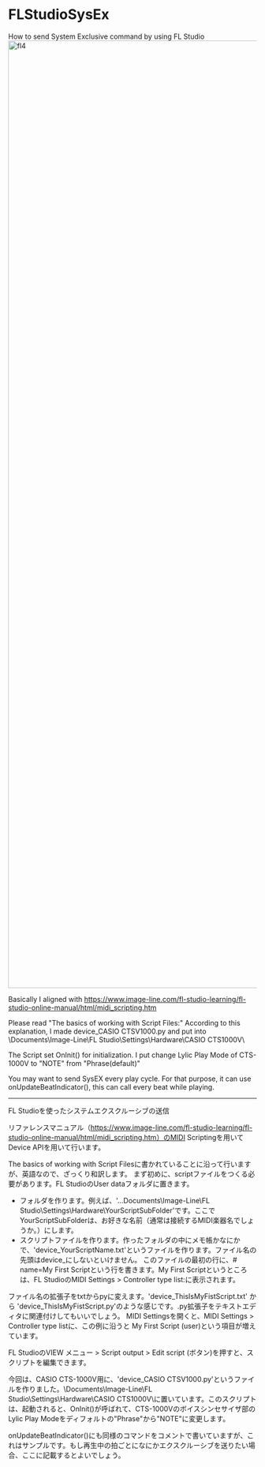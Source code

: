 # FLStudioSysEx
How to send System Exclusive command by using FL Studio
<img width="1920" alt="fl4" src="https://user-images.githubusercontent.com/4214168/158175316-37ef37cb-4ae0-4d72-8f8e-d6c6127bf046.png">

Basically I aligned with https://www.image-line.com/fl-studio-learning/fl-studio-online-manual/html/midi_scripting.htm

Please read "The basics of working with Script Files:"
According to this explanation, I made device_CASIO CTSV1000.py and put into \\Documents\Image-Line\FL Studio\Settings\Hardware\CASIO CTS1000V\

The Script set OnInit() for initialization. I put change Lylic Play Mode of CTS-1000V to "NOTE" from "Phrase(default)"

You may want to send SysEX every play cycle. For that purpose, it can use onUpdateBeatIndicator(), this can call every beat while playing.

------------------------
FL Studioを使ったシステムエクスクルーシブの送信

リファレンスマニュアル（https://www.image-line.com/fl-studio-learning/fl-studio-online-manual/html/midi_scripting.htm）のMIDI Scriptingを用いてDevice APIを用いて行います。

The basics of working with Script Filesに書かれていることに沿って行いますが、英語なので、ざっくり和訳します。
まず初めに、scriptファイルをつくる必要があります。FL StudioのUser dataフォルダに置きます。

- フォルダを作ります。例えば、'...Documents\Image-Line\FL Studio\Settings\Hardware\YourScriptSubFolder'です。ここでYourScriptSubFolderは、お好きな名前（通常は接続するMIDI楽器名でしょうか。）にします。
- スクリプトファイルを作ります。作ったフォルダの中にメモ帳かなにかで、'device_YourScriptName.txt'というファイルを作ります。ファイル名の先頭はdevice_にしないといけません。
このファイルの最初の行に、# name=My First Scriptという行を書きます。My First Scriptというところは、FL StudioのMIDI Settings > Controller type list:に表示されます。

ファイル名の拡張子をtxtからpyに変えます。'device_ThisIsMyFistScript.txt' から 'device_ThisIsMyFistScript.py'のような感じです。.py拡張子をテキストエディタに関連付けしてもいいでしょう。
MIDI Settingsを開くと、MIDI Settings > Controller type listに、この例に沿うと My First Script (user)という項目が増えています。

FL StudioのVIEW メニュー > Script output > Edit script (ボタン)を押すと、スクリプトを編集できます。

今回は、CASIO CTS-1000V用に、'device_CASIO CTSV1000.py'というファイルを作りました。\\Documents\Image-Line\FL Studio\Settings\Hardware\CASIO CTS1000V\に置いています。このスクリプトは、起動されると、OnInit()が呼ばれて、CTS-1000Vのボイスシンセサイザ部のLylic Play Modeをディフォルトの"Phrase"から"NOTE"に変更します。

onUpdateBeatIndicator()にも同様のコマンドをコメントで書いていますが、これはサンプルです。もし再生中の拍ごとになにかエクスクルーシブを送りたい場合、ここに記載するとよいでしょう。


